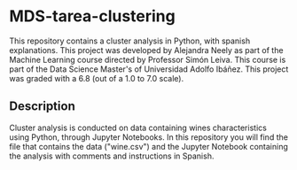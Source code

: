 # MDS-tarea-clustering
This repository contains a cluster analysis in Python, with spanish explanations.
This project was developed by Alejandra Neely as part of the Machine Learning course directed by Professor Simón Leiva. This course is part of the Data Science Master's of Universidad Adolfo Ibáñez. This project was graded with a 6.8 (out of a 1.0 to 7.0 scale).

## Description
Cluster analysis is conducted on data containing wines characteristics using Python, through Jupyter Notebooks. 
In this repository you will find the file that contains the data ("wine.csv") and the Jupyter Notebook containing the analysis with comments and instructions in Spanish.

